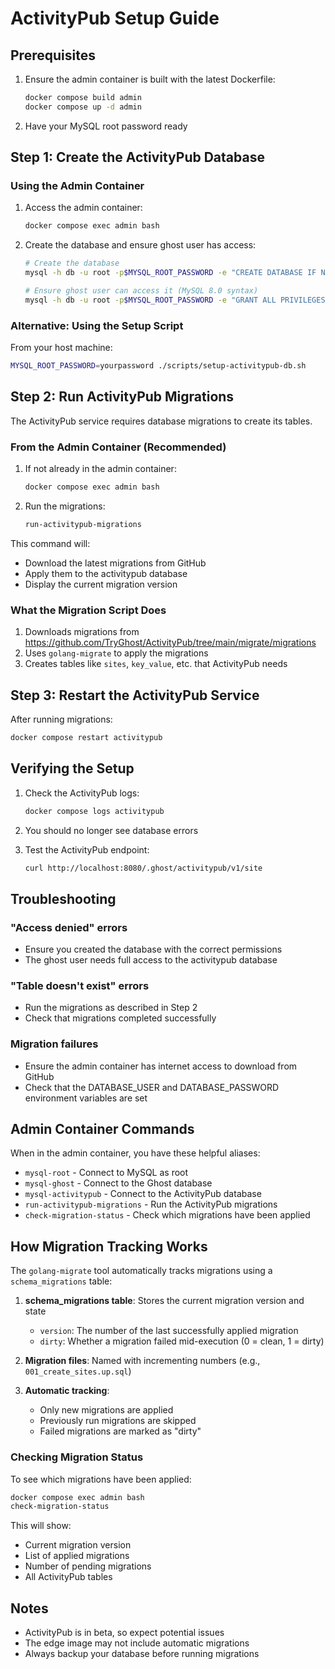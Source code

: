 # ActivityPub Setup Guide

## Prerequisites

1. Ensure the admin container is built with the latest Dockerfile:
   ```bash
   docker compose build admin
   docker compose up -d admin
   ```

2. Have your MySQL root password ready

## Step 1: Create the ActivityPub Database

### Using the Admin Container

1. Access the admin container:
   ```bash
   docker compose exec admin bash
   ```

2. Create the database and ensure ghost user has access:
   ```bash
   # Create the database
   mysql -h db -u root -p$MYSQL_ROOT_PASSWORD -e "CREATE DATABASE IF NOT EXISTS activitypub CHARACTER SET utf8mb4 COLLATE utf8mb4_unicode_ci;"
   
   # Ensure ghost user can access it (MySQL 8.0 syntax)
   mysql -h db -u root -p$MYSQL_ROOT_PASSWORD -e "GRANT ALL PRIVILEGES ON activitypub.* TO 'ghost'@'%'; FLUSH PRIVILEGES;"
   ```

### Alternative: Using the Setup Script

From your host machine:
```bash
MYSQL_ROOT_PASSWORD=yourpassword ./scripts/setup-activitypub-db.sh
```

## Step 2: Run ActivityPub Migrations

The ActivityPub service requires database migrations to create its tables.

### From the Admin Container (Recommended)

1. If not already in the admin container:
   ```bash
   docker compose exec admin bash
   ```

2. Run the migrations:
   ```bash
   run-activitypub-migrations
   ```

This command will:
- Download the latest migrations from GitHub
- Apply them to the activitypub database
- Display the current migration version

### What the Migration Script Does

1. Downloads migrations from https://github.com/TryGhost/ActivityPub/tree/main/migrate/migrations
2. Uses `golang-migrate` to apply the migrations
3. Creates tables like `sites`, `key_value`, etc. that ActivityPub needs

## Step 3: Restart the ActivityPub Service

After running migrations:
```bash
docker compose restart activitypub
```

## Verifying the Setup

1. Check the ActivityPub logs:
   ```bash
   docker compose logs activitypub
   ```

2. You should no longer see database errors

3. Test the ActivityPub endpoint:
   ```bash
   curl http://localhost:8080/.ghost/activitypub/v1/site
   ```

## Troubleshooting

### "Access denied" errors
- Ensure you created the database with the correct permissions
- The ghost user needs full access to the activitypub database

### "Table doesn't exist" errors
- Run the migrations as described in Step 2
- Check that migrations completed successfully

### Migration failures
- Ensure the admin container has internet access to download from GitHub
- Check that the DATABASE_USER and DATABASE_PASSWORD environment variables are set

## Admin Container Commands

When in the admin container, you have these helpful aliases:

- `mysql-root` - Connect to MySQL as root
- `mysql-ghost` - Connect to the Ghost database
- `mysql-activitypub` - Connect to the ActivityPub database
- `run-activitypub-migrations` - Run the ActivityPub migrations
- `check-migration-status` - Check which migrations have been applied

## How Migration Tracking Works

The `golang-migrate` tool automatically tracks migrations using a `schema_migrations` table:

1. **schema_migrations table**: Stores the current migration version and state
   - `version`: The number of the last successfully applied migration
   - `dirty`: Whether a migration failed mid-execution (0 = clean, 1 = dirty)

2. **Migration files**: Named with incrementing numbers (e.g., `001_create_sites.up.sql`)

3. **Automatic tracking**: 
   - Only new migrations are applied
   - Previously run migrations are skipped
   - Failed migrations are marked as "dirty"

### Checking Migration Status

To see which migrations have been applied:

```bash
docker compose exec admin bash
check-migration-status
```

This will show:
- Current migration version
- List of applied migrations
- Number of pending migrations
- All ActivityPub tables

## Notes

- ActivityPub is in beta, so expect potential issues
- The edge image may not include automatic migrations
- Always backup your database before running migrations